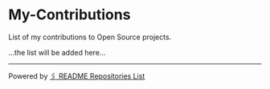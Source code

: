 # My-Contributions

List of my contributions to Open Source projects.

<!-- start: readme-repos-list -->...the list will be added here...<!-- end: readme-repos-list -->

----

Powered by [🖇️ README Repositories List](https://github.com/koj-co/readme-repos-list)
